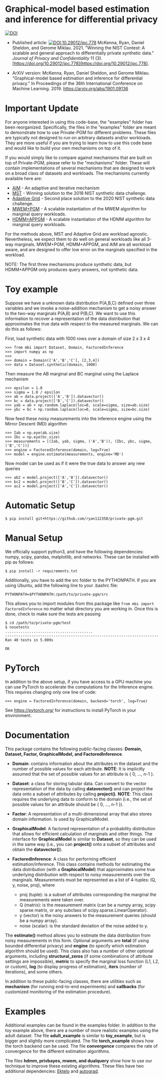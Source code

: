 # Graphical-model based estimation and inference for differential privacy



[![DOI](https://zenodo.org/badge/DOI/10.5281/zenodo.5548533.svg)](https://doi.org/10.5281/zenodo.5548533)



- Published article: [![DOI:10.29012/jpc.778](https://zenodo.org/badge/DOI/10.29012/jpc.778.svg)](https://doi.org/10.29012/jpc.778) McKenna, Ryan, Daniel Sheldon, and Gerome Miklau. 2021. "Winning the NIST Contest: A scalable and general approach to differentially private synthetic data."  *Journal of Privacy and Confidentiality* 11 (3). [https://doi.org/10.29012/jpc.778](https://doi.org/10.29012/jpc.778).

- ArXiV version: McKenna, Ryan, Daniel Sheldon, and Gerome Miklau. "Graphical-model based estimation and inference for differential privacy." In Proceedings of the 36th International Conference on Machine Learning. 2019. https://arxiv.org/abs/1901.09136

# Important Update

For anyone interested in using this code-base, the "examples" folder has been reorganized.  Specifically, the files in the "examples" folder are meant to demonstrate how to use Private-PGM for different problems.  These files are typically not designed to run on arbitrary datasets and/or workloads.  They are more useful if you are trying to learn how to use this code base and would like to build your own mechanisms on top of it.

If you would simply like to compare against mechanisms that are built on top of Private-PGM, please refer to the "mechanisms" folder.  These will contain implementations of several mechanisms that are designed to work on a broad class of datasets and workloads.  The mechanisms currently available here are:

* [AIM](https://arxiv.org/abs/2201.12677) - An adaptive and iterative mechanism
* [MST](https://arxiv.org/abs/2108.04978) - Winning solution to the 2018 NIST synthetic data challenge.
* [Adaptive Grid](https://github.com/ryan112358/nist-synthetic-data-2021) - Second place solution to the 2020 NIST synthetic data challenge.
* [MWEM+PGM](https://arxiv.org/pdf/1901.09136.pdf) - A scalable instantiation of the MWEM algorithm for marginal query workloads.
* [HDMM+APPGM](https://arxiv.org/abs/2109.06153) - A scalable instantiation of the HDMM algorithm for marginal query workloads.

For the methods above, MST and Adaptive Grid are workload agnostic.  Nevertheless, we expect them to do well on general workloads like all 3-way marginals.  MWEM+PGM, HDMM+APPGM, and AIM are all workload aware, and are designed to offer low error on the marginals specified in the workload.  

NOTE: The first three mechanisms produce synthetic data, but HDMM+APPGM only produces query answers, not synthetic data.

# Toy example

Suppose we have a unknown data distribution P(A,B,C) defined over three variables and we invoke a noise-addition mechanism to get a noisy answer to the two-way marginals P(A,B) and P(B,C).  We want to use this information to recover a representation of the data distribution that approximates the true data with respect to the measured marginals.  We can do this as follows:

First, load synthetic data with 1000 rows over a domain of size 2 x 3 x 4

```
>>> from mbi import Dataset, Domain, FactoredInference
>>> import numpy as np
>>> 
>>> domain = Domain(['A','B','C'], [2,3,4])
>>> data = Dataset.synthetic(domain, 1000)
```

Then measure the AB marginal and BC marginal using the Laplace mechanism
```
>>> epsilon = 1.0
>>> sigma = 1.0 / epsilon
>>> ab = data.project(['A','B']).datavector()
>>> bc = data.project(['B','C']).datavector()
>>> yab = ab + np.random.laplace(loc=0, scale=sigma, size=ab.size)
>>> ybc = bc + np.random.laplace(loc=0, scale=sigma, size=bc.size)
```

Now feed these noisy measurements into the inference engine using the Mirror Descent (MD) algorithm

```
>>> Iab = np.eye(ab.size)
>>> Ibc = np.eye(bc.size)
>>> measurements = [(Iab, yab, sigma, ('A','B')), (Ibc, ybc, sigma, ('B','C'))]
>>> engine = FactoredInference(domain, log=True)
>>> model = engine.estimate(measurements, engine='MD')
```

Now model can be used as if it were the true data to answer any new queries

```
>>> ab2 = model.project(['A','B']).datavector()
>>> bc2 = model.project(['B','C']).datavector()
>>> ac2 = model.project(['A','C']).datavector()
```

# Automatic Setup

```
$ pip install git+https://github.com/ryan112358/private-pgm.git
```

# Manual Setup

We officially support python3, and have the following dependencies: numpy, scipy, pandas, matplotlib, and networkx.  These can be installed with pip as follows:

```
$ pip install -r requirements.txt
```

Additionally, you have to add the src folder to the PYTHONPATH.  If you are using Ubuntu, add the following line to your .bashrc file:

```
PYTHONPATH=$PYTHONPATH:/path/to/private-pgm/src
```

This allows you to import modules from this package like ``` from mbi import FactoredInference ``` no matter what directory you are working in.  Once this is done, check to make sure the tests are passing

```
$ cd /path/to/private-pgm/test
$ nosetests
........................................
----------------------------------------------------------------------
Ran 40 tests in 5.009s

OK
```

# PyTorch

In addition to the above setup, if you have access to a GPU machine you can use PyTorch to accelerate the computations for the Inference engine.  This requires changing only one line of code:

```
>>> engine = FactoredInference(domain, backend='torch', log=True)
```

See https://pytorch.org/ for instructions to install PyTorch in your environment.

# Documentation

This package contains the following public-facing classes: **Domain, Dataset, Factor, GraphicalModel, and FactoredInference**.

* **Domain**: contains information about the attributes in the dataset and the number of possible values for each attribute.  **NOTE**: It is implicitly assumed that the set of possible values for an attribute is { 0, ..., n-1 }.

* **Dataset**: a class for storing tabular data.  Can convert to the vector representation of the data by calling **datavector()** and can project the data onto a subset of attributes by calling **project()**.  **NOTE**: This class requires the underlying data to conform to the domain (i.e., the set of possible values for an attribute should be { 0, ..., n-1 }).

* **Factor**: A representation of a multi-dimensional array that also stores domain information.  Is used by GraphicalModel.

* **GraphicalModel**: A factored representation of a probability distribution that allows for efficient calculation of marginals and other things.  The interface for **GraphicalModel** is similar to **Dataset**, so they can be used in the same way (i.e., you can **project()** onto a subset of attributes and obtain the **datavector()**).

* **FactoredInference**: A class for performing efficient estimation/inference.  This class contains methods for estimating the data distribution (with a **GraphicalModel**) that approximates some true underlying distribution with respect to noisy measurements over the marginals.  Measurements must be represented as a list of 4-tuples:  (Q, y, noise, proj), where
    * proj (tuple): is a subset of attributes corresponding the marginal the measurements were taken over.
    * Q (matrix): is the measurement matrix (can be a numpy array, scipy sparse matrix, or any subclass of scipy.sparse.LinearOperator).
    * y (vector) is the noisy answers to the measurement queries (should be a numpy array).
    * noise (scalar): is the standard deviation of the noise added to y.

The **estimate()** method allows you to estimate the data distribution from noisy measurements in this form.  Optional arguments are **total** (if using bounded differential privacy) and **engine** (to specify which estimation algorithm should be used).  This class also has a number of other optional arguments, including **structural_zeros** (if some combinations of attribute settings are impossible), **metric** to specify the marginal loss function (L1, L2, or custom), **log** (to display progress of estimation), **iters** (number of iterations), and some others.

In addition to these public-facing classes, there are utilities such as **mechanism** (for running end-to-end experiments) and **callbacks** (for customized monitoring of the estimation procedure). 

# Examples

Additional examples can be found in the examples folder.  In addition to the toy example above, there are a number of more realistic examples using the adult dataset.  The file **adult_example** is similar to **toy_example**, but is bigger and slightly more complicated.  The file **torch_example** shows how the torch backend can be used.  The file **convergence** compares the rate of convergence for the different estimation algorithms.  

The files **hdmm, privbayes, mwem, and dualquery** show how to use our technique to improve these existing algorithms.  These files have two additional dependencies: [Ektelo](https://github.com/ektelo/ektelo) and [autograd](https://github.com/HIPS/autograd).
